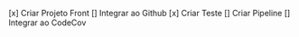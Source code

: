 [x] Criar Projeto Front
[] Integrar ao Github
[x] Criar Teste
[] Criar Pipeline
[] Integrar ao CodeCov
